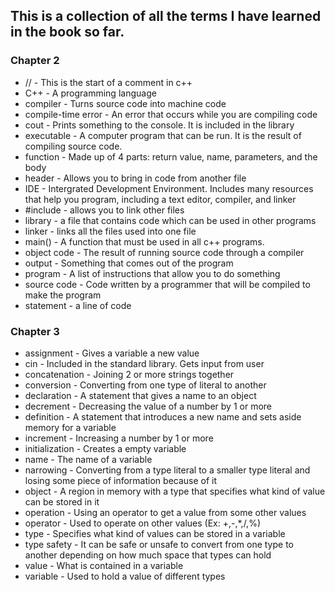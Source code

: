 ## This is a collection of all the terms I have learned in the book so far.

### Chapter 2
* // - This is the start of a comment in c++
* C++ - A programming language
* compiler - Turns source code into machine code
* compile-time error - An error that occurs while you are compiling code
* cout - Prints something to the console. It is included in the <iostream> library
* executable - A computer program that can be run. It is the result of compiling source code.
* function - Made up of 4 parts: return value, name, parameters, and the body
* header - Allows you to bring in code from another file
* IDE - Intergrated Development Environment. Includes many resources that help you program, including a text editor, compiler, and linker
* #include - allows you to link other files
* library - a file that contains code which can be used in other programs
* linker - links all the files used into one file
* main() - A function that must be used in all c++ programs.
* object code - The result of running source code through a compiler
* output - Something that comes out of the program
* program - A list of instructions that allow you to do something
* source code - Code written by a programmer that will be compiled to make the program
* statement - a line of code

### Chapter 3
* assignment - Gives a variable a new value
* cin - Included in the standard library. Gets input from user
* concatenation - Joining 2 or more strings together
* conversion - Converting from one type of literal to another
* declaration - A statement that gives a name to an object
* decrement - Decreasing the value of a number by 1 or more
* definition - A statement that introduces a new name and sets aside memory for a variable
* increment - Increasing a number by 1 or more
* initialization - Creates a empty variable
* name - The name of a variable
* narrowing - Converting from a type literal to a smaller type literal and losing some piece of information because of it
* object - A region in memory with a type that specifies what kind of value can be stored in it
* operation - Using an operator to get a value from some other values
* operator - Used to operate on other values (Ex: +,-,*,/,%)
* type - Specifies what kind of values can be stored in a variable
* type safety - It can be safe or unsafe to convert from one type to another depending on how much space that types can hold
* value - What is contained in a variable
* variable - Used to hold a value of different types
